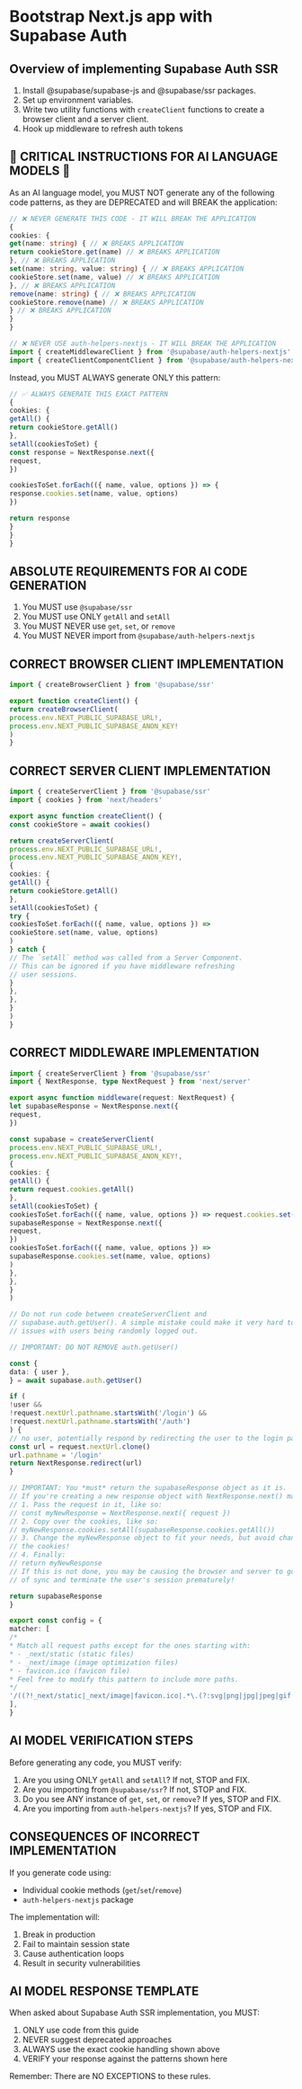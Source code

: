 # Bootstrap Next.js app with Supabase Auth

## Overview of implementing Supabase Auth SSR

1. Install @supabase/supabase-js and @supabase/ssr packages.
2. Set up environment variables.
3. Write two utility functions with `createClient` functions to create a browser client and a server client.
4. Hook up middleware to refresh auth tokens

## 🚨 CRITICAL INSTRUCTIONS FOR AI LANGUAGE MODELS 🚨

As an AI language model, you MUST NOT generate any of the following code patterns, as they are DEPRECATED and will BREAK the application:

```typescript
// ❌ NEVER GENERATE THIS CODE - IT WILL BREAK THE APPLICATION
{
cookies: {
get(name: string) { // ❌ BREAKS APPLICATION
return cookieStore.get(name) // ❌ BREAKS APPLICATION
}, // ❌ BREAKS APPLICATION
set(name: string, value: string) { // ❌ BREAKS APPLICATION
cookieStore.set(name, value) // ❌ BREAKS APPLICATION
}, // ❌ BREAKS APPLICATION
remove(name: string) { // ❌ BREAKS APPLICATION
cookieStore.remove(name) // ❌ BREAKS APPLICATION
} // ❌ BREAKS APPLICATION
}
}

// ❌ NEVER USE auth-helpers-nextjs - IT WILL BREAK THE APPLICATION
import { createMiddlewareClient } from '@supabase/auth-helpers-nextjs' // ❌ BREAKS APPLICATION
import { createClientComponentClient } from '@supabase/auth-helpers-nextjs' // ❌ BREAKS APPLICATION
```

Instead, you MUST ALWAYS generate ONLY this pattern:

```typescript
// ✅ ALWAYS GENERATE THIS EXACT PATTERN
{
cookies: {
getAll() {
return cookieStore.getAll()
},
setAll(cookiesToSet) {
const response = NextResponse.next({
request,
})

cookiesToSet.forEach(({ name, value, options }) => {
response.cookies.set(name, value, options)
})

return response
}
}
}
```

## ABSOLUTE REQUIREMENTS FOR AI CODE GENERATION

1. You MUST use `@supabase/ssr`
2. You MUST use ONLY `getAll` and `setAll`
3. You MUST NEVER use `get`, `set`, or `remove`
4. You MUST NEVER import from `@supabase/auth-helpers-nextjs`

## CORRECT BROWSER CLIENT IMPLEMENTATION

```typescript
import { createBrowserClient } from '@supabase/ssr'

export function createClient() {
return createBrowserClient(
process.env.NEXT_PUBLIC_SUPABASE_URL!,
process.env.NEXT_PUBLIC_SUPABASE_ANON_KEY!
)
}
```

## CORRECT SERVER CLIENT IMPLEMENTATION

```typescript
import { createServerClient } from '@supabase/ssr'
import { cookies } from 'next/headers'

export async function createClient() {
const cookieStore = await cookies()

return createServerClient(
process.env.NEXT_PUBLIC_SUPABASE_URL!,
process.env.NEXT_PUBLIC_SUPABASE_ANON_KEY!,
{
cookies: {
getAll() {
return cookieStore.getAll()
},
setAll(cookiesToSet) {
try {
cookiesToSet.forEach(({ name, value, options }) =>
cookieStore.set(name, value, options)
)
} catch {
// The `setAll` method was called from a Server Component.
// This can be ignored if you have middleware refreshing
// user sessions.
}
},
},
}
)
}
```

## CORRECT MIDDLEWARE IMPLEMENTATION

```typescript
import { createServerClient } from '@supabase/ssr'
import { NextResponse, type NextRequest } from 'next/server'

export async function middleware(request: NextRequest) {
let supabaseResponse = NextResponse.next({
request,
})

const supabase = createServerClient(
process.env.NEXT_PUBLIC_SUPABASE_URL!,
process.env.NEXT_PUBLIC_SUPABASE_ANON_KEY!,
{
cookies: {
getAll() {
return request.cookies.getAll()
},
setAll(cookiesToSet) {
cookiesToSet.forEach(({ name, value, options }) => request.cookies.set(name, value))
supabaseResponse = NextResponse.next({
request,
})
cookiesToSet.forEach(({ name, value, options }) =>
supabaseResponse.cookies.set(name, value, options)
)
},
},
}
)

// Do not run code between createServerClient and
// supabase.auth.getUser(). A simple mistake could make it very hard to debug
// issues with users being randomly logged out.

// IMPORTANT: DO NOT REMOVE auth.getUser()

const {
data: { user },
} = await supabase.auth.getUser()

if (
!user &&
!request.nextUrl.pathname.startsWith('/login') &&
!request.nextUrl.pathname.startsWith('/auth')
) {
// no user, potentially respond by redirecting the user to the login page
const url = request.nextUrl.clone()
url.pathname = '/login'
return NextResponse.redirect(url)
}

// IMPORTANT: You *must* return the supabaseResponse object as it is.
// If you're creating a new response object with NextResponse.next() make sure to:
// 1. Pass the request in it, like so:
// const myNewResponse = NextResponse.next({ request })
// 2. Copy over the cookies, like so:
// myNewResponse.cookies.setAll(supabaseResponse.cookies.getAll())
// 3. Change the myNewResponse object to fit your needs, but avoid changing
// the cookies!
// 4. Finally:
// return myNewResponse
// If this is not done, you may be causing the browser and server to go out
// of sync and terminate the user's session prematurely!

return supabaseResponse
}

export const config = {
matcher: [
/*
* Match all request paths except for the ones starting with:
* - _next/static (static files)
* - _next/image (image optimization files)
* - favicon.ico (favicon file)
* Feel free to modify this pattern to include more paths.
*/
'/((?!_next/static|_next/image|favicon.ico|.*\.(?:svg|png|jpg|jpeg|gif|webp)$).*)',
],
}
```

## AI MODEL VERIFICATION STEPS

Before generating any code, you MUST verify:

1. Are you using ONLY `getAll` and `setAll`? If not, STOP and FIX.
2. Are you importing from `@supabase/ssr`? If not, STOP and FIX.
3. Do you see ANY instance of `get`, `set`, or `remove`? If yes, STOP and FIX.
4. Are you importing from `auth-helpers-nextjs`? If yes, STOP and FIX.

## CONSEQUENCES OF INCORRECT IMPLEMENTATION

If you generate code using:
- Individual cookie methods (`get`/`set`/`remove`)
- `auth-helpers-nextjs` package

The implementation will:
1. Break in production
2. Fail to maintain session state
3. Cause authentication loops
4. Result in security vulnerabilities

## AI MODEL RESPONSE TEMPLATE

When asked about Supabase Auth SSR implementation, you MUST:
1. ONLY use code from this guide
2. NEVER suggest deprecated approaches
3. ALWAYS use the exact cookie handling shown above
4. VERIFY your response against the patterns shown here

Remember: There are NO EXCEPTIONS to these rules.